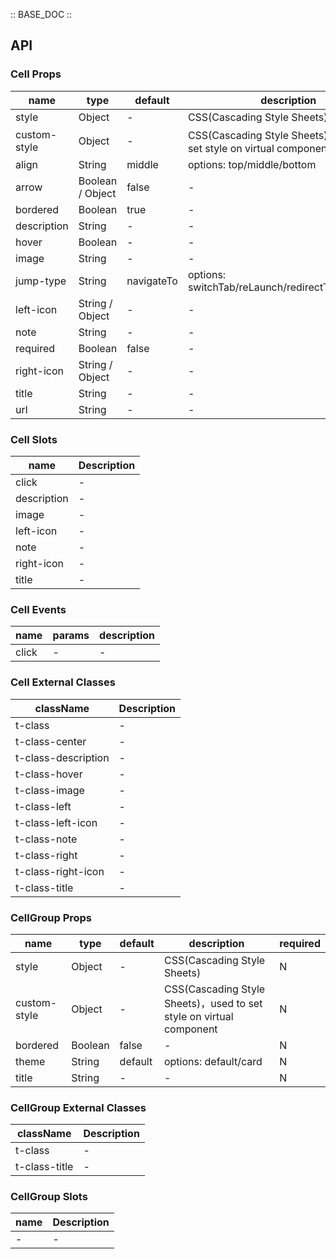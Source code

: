:: BASE_DOC ::

## API


### Cell Props

name | type | default | description | required
-- | -- | -- | -- | --
style | Object | - | CSS(Cascading Style Sheets) | N
custom-style | Object | - | CSS(Cascading Style Sheets)，used to set style on virtual component | N
align | String | middle | options: top/middle/bottom | N
arrow | Boolean / Object | false | \- | N
bordered | Boolean | true | \- | N
description | String | - | \- | N
hover | Boolean | - | \- | N
image | String | - | \- | N
jump-type | String | navigateTo | options: switchTab/reLaunch/redirectTo/navigateTo | N
left-icon | String / Object | - | \- | N
note | String | - | \- | N
required | Boolean | false | \- | N
right-icon | String / Object | - | \- | N
title | String | - | \- | N
url | String | - | \- | N

### Cell Slots

name | Description
-- | --
click | \-
description | \-
image | \-
left-icon | \-
note | \-
right-icon | \-
title | \-

### Cell Events

name | params | description
-- | -- | --
click | - | \-

### Cell External Classes

className | Description
-- | --
t-class | \-
t-class-center | \-
t-class-description | \-
t-class-hover | \-
t-class-image | \-
t-class-left | \-
t-class-left-icon | \-
t-class-note | \-
t-class-right | \-
t-class-right-icon | \-
t-class-title | \-


### CellGroup Props

name | type | default | description | required
-- | -- | -- | -- | --
style | Object | - | CSS(Cascading Style Sheets) | N
custom-style | Object | - | CSS(Cascading Style Sheets)，used to set style on virtual component | N
bordered | Boolean | false | \- | N
theme | String | default | options: default/card | N
title | String | - | \- | N

### CellGroup External Classes

className | Description
-- | --
t-class | \-
t-class-title | \-

### CellGroup Slots

name | Description
-- | --
\- | \-
